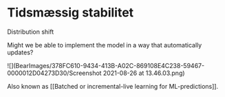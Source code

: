 # Tidsmæssig stabilitet
Distribution shift

Might we be able to implement the model in a way that automatically updates? 

![](BearImages/378FC610-9434-413B-A02C-869108E4C238-59467-0000012D04273D30/Screenshot 2021-08-26 at 13.46.03.png)

Also known as [[Batched or incremental-live learning for ML-predictions]].

<!-- #service #p1 -->

<!-- {BearID:44E739D0-B4E2-4811-9448-9EEE57E2C5D5-7959-0000187DBBD017E5} -->
